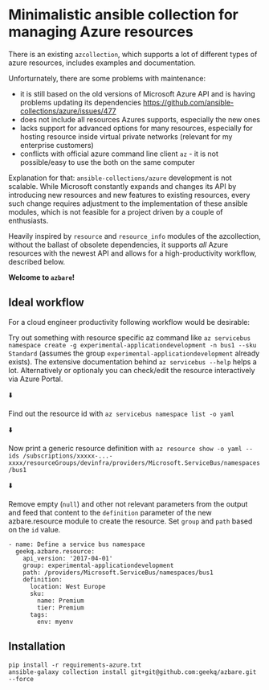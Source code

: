 # Minimalistic ansible collection for managing Azure resources

There is an existing `azcollection`, which supports a lot of different types
of azure resources, includes examples and documentation.

Unforturnately, there are some problems with maintenance:

* it is still based on the old versions of Microsoft Azure API and is having problems updating its dependencies https://github.com/ansible-collections/azure/issues/477
* does not include all resources Azures supports, especially the new ones
* lacks support for advanced options for many resources, especially for hosting resource inside virtual private networks (relevant for my enterprise customers)
* conflicts with official azure command line client `az` - it is not possible/easy to use the both on the same computer

Explanation for that: `ansible-collections/azure` development is not
scalable. While Microsoft constantly expands and changes its API by
introducing new resources and new features to existing resources, every
such change requires adjustment to the implementation of these ansible
modules, which is not feasible for a project driven by a couple of
enthusiasts.

Heavily inspired by `resource` and `resource_info` modules of the
azcollection, without the ballast of obsolete dependencies, it supports
*all* Azure resources with the newest API and allows for a
high-productivity workflow, described below.

**Welcome to `azbare`!**


## Ideal workflow

For a cloud engineer productivity following workflow would be desirable:

Try out something with resource specific az command like `az servicebus
namespace create -g experimental-applicationdevelopment -n bus1 --sku
Standard` (assumes the group `experimental-applicationdevelopment`
already exists). The extensive documentation behind `az servicebus
--help` helps a lot. Alternatively or optionaly you can check/edit the
resource interactively via Azure Portal.

:arrow_down:

Find out the resource id with `az servicebus namespace list -o yaml`

:arrow_down:

Now print a generic resource definition with
`az resource show -o yaml --ids /subscriptions/xxxxx-...-xxxx/resourceGroups/devinfra/providers/Microsoft.ServiceBus/namespaces/bus1`

:arrow_down:

Remove empty (`null`) and other not relevant parameters from the output
and feed that content to the `definition` parameter of the new
azbare.resource module to create the resource. Set `group` and `path`
based on the `id` value.

    - name: Define a service bus namespace
      geekq.azbare.resource:
        api_version: '2017-04-01'
        group: experimental-applicationdevelopment
        path: /providers/Microsoft.ServiceBus/namespaces/bus1
        definition:
          location: West Europe
          sku:
            name: Premium
            tier: Premium
          tags:
            env: myenv


## Installation

    pip install -r requirements-azure.txt
    ansible-galaxy collection install git+git@github.com:geekq/azbare.git --force

